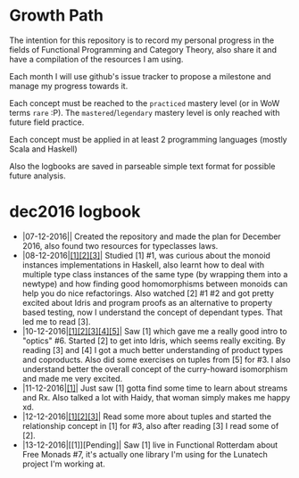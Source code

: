 # Growth Path

The intention for this repository is to record my personal progress in the fields of Functional Programming and Category Theory, also share it and have a compilation of the resources I am using.

Each month I will use github's issue tracker to propose a milestone and manage my progress towards it.

Each concept must be reached to the `practiced` mastery level (or in WoW terms `rare` :P). The `mastered`/`legendary` mastery level is only reached with future field practice.

Each concept must be applied in at least 2 programming languages (mostly Scala and Haskell)

Also the logbooks are saved in parseable simple text format for possible future analysis.

# dec2016 logbook

* |07-12-2016|| Created the repository and made the plan for December 2016, also found two resources for typeclasses laws.
* |08-12-2016|[[1]](https://en.wikibooks.org/wiki/Haskell/Monoids)[[2]](https://www.youtube.com/watch?v=P82dqVrS8ik)[[3]](http://www.idris-lang.org/example/)| Studied [1] #1, was curious about the monoid instances implementations in Haskell, also learnt how to deal with multiple type class instances of the same type (by wrapping them into a newtype) and how finding good homomorphisms between monoids can help you do nice refactorings. Also watched [2] #1 #2 and got pretty excited about Idris and program proofs as an alternative to property based testing, now I understand the concept of dependant types. That led me to read [3].
* |10-12-2016|[[1]](https://www.youtube.com/watch?v=6nyGVgGEKdA&feature=youtu.be)[[2]](http://docs.idris-lang.org/en/latest/tutorial/index.html)[[3]](https://en.wikipedia.org/wiki/Product_type)[[4]](https://en.wikipedia.org/wiki/Tagged_union)[[5]](https://www.amazon.com/How-Prove-Structured-Approach-2nd/dp/0521675995)| Saw [1] which gave me a really good intro to "optics" #6. Started [2] to get into Idris, which seems really exciting. By reading [3] and [4] I got a much better understanding of product types and coproducts. Also did some exercises on tuples from [5] for #3. I also understand better the overall concept of the curry-howard isomorphism and made me very excited.
* |11-12-2016|[[1]](https://www.youtube.com/watch?v=WKore-AkisY&t=2739s)| Just saw [1] gotta find some time to learn about streams and Rx. Also talked a lot with Haidy, that woman simply makes me happy xd.
* |12-12-2016|[[1]](https://www.amazon.com/How-Prove-Structured-Approach-2nd/dp/0521675995)[[2]](http://doc.akka.io/docs/akka/2.4/scala/stream/stream-introduction.html)[[3]](http://stackoverflow.com/questions/31554707/compare-rxscala-with-akka-stream)| Read some more about tuples and started the relationship concept in [1] for #3, also after reading [3] I read some of [2].
* |13-12-2016|[[1]][Pending]| Saw [1] live in Functional Rotterdam about Free Monads #7, it's actually one library I'm using for the Lunatech project I'm working at.
